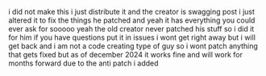 i did not make this i just distribute it and the creator is swagging post i just altered it to fix the things he patched and yeah it has everything you could ever ask for sooooo yeah the old creator never patched his stuff so i did it for him if you have questions put it in issues i wont get right away but i will get back and i am not a code creating type of guy so i wont patch anything that gets fixed but as of december 2024 it works fine and will work for months forward due to the anti patch i added
